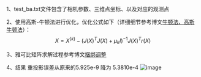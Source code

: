 1、test_ba.txt文件包含了相机参数、三维点坐标、以及对应的观测点

2、使用高斯-牛顿法进行优化，优化公式如下（详细细节参考博文[牛顿法、高斯牛顿法](https://blog.csdn.net/holle_world_ldx/article/details/138225785)）：
$$X = X^{(k)}-\left(J(X)^TJ(X) + \mu_k I\right)^{-1}J(X)^Tr(X)$$

3、雅可比矩阵求解过程参考博文[捆绑调整](https://blog.csdn.net/holle_world_ldx/article/details/138442290?csdn_share_tail=%7B%22type%22%3A%22blog%22%2C%22rType%22%3A%22article%22%2C%22rId%22%3A%22138442290%22%2C%22source%22%3A%22holle_world_ldx%22%7D)

4、结果
重投影误差从原来的5.925e-9 降为 5.3810e-4
![image](https://github.com/ldx-star/Bundle-Adjustment/assets/80197198/9c0930c7-1bb4-4b14-b97d-9e80b1e5b1d7)
